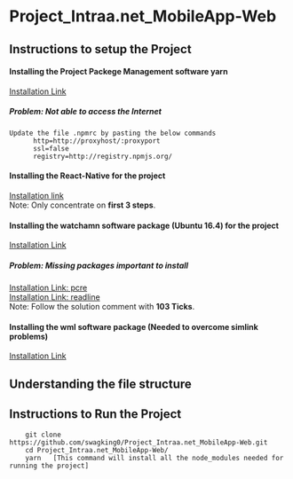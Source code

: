 # Project_Intraa.net_MobileApp-Web

## Instructions to setup the Project
#### Installing the Project Packege Management software yarn
   [Installation Link](https://websiteforstudents.com/how-to-install-yarn-packege-management-on-ubuntu-16-04-18-04-18-10/)
##### Problem: Not able to access the Internet
    Update the file .npmrc by pasting the below commands
          http=http://proxyhost/:proxyport
          ssl=false
          registry=http://registry.npmjs.org/
#### Installing the React-Native for the project
   [Installation link](https://code.likeagirl.io/say-hello-world-using-react-native-in-linux-15955986bc44) <br />
    Note: Only concentrate on __first 3 steps__.

#### Installing the watchamn software package (Ubuntu 16.4) for the project
   [Installation Link](https://medium.com/@vonchristian/how-to-setup-watchman-on-ubuntu-16-04-53196cc0227c)
##### Problem: Missing packages important to install
   [Installation Link: pcre](http://www.linuxfromscratch.org/blfs/view/svn/general/pcre.html) <br />
   [Installation Link: readline](https://stackoverflow.com/questions/23085076/readline-readline-h-file-not-found) <br />
   Note: Follow the solution comment with __103 Ticks__.
   
#### Installing the wml software package (Needed to overcome simlink problems)
   [Installation Link](https://github.com/wix/wml/)
   
## Understanding the file structure

## Instructions to Run the Project
        git clone https://github.com/swagking0/Project_Intraa.net_MobileApp-Web.git
        cd Project_Intraa.net_MobileApp-Web/
        yarn   [This command will install all the node_modules needed for running the project]
